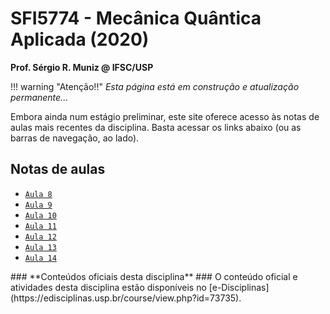 # SFI5774 - Mecânica Quântica Aplicada (2020)
**Prof. Sérgio R. Muniz @ IFSC/USP**

!!! warning "Atenção!!"
    *Esta página está em construção e atualização permanente...*

Embora ainda num estágio preliminar, este site oferece acesso às notas de aulas mais recentes da disciplina. Basta acessar os links abaixo (ou as barras de navegação, ao lado).

<p></p> 

## Notas de aulas 

* [`Aula 8`](./Aulas_S5-S6/#5-estrutura-matematica-da-mecanica-quantica)
* [`Aula 9`](./Aulas_S5-S6/#53-espacos-de-hilbert-espacos-vetoriais-da-mq)
* [`Aula 10`](./Aulas_S5-S6/#algebra-de-dirac)
* [`Aula 11`](./Aulas_S7/)
* [`Aula 12`](./Aulas_S7/#59-subespacos-e-projetores)
* [`Aula 13`](./Aula13_Lab1/)
* [`Aula 14`](./Aula14_Lab2/)

<p></p>
### **Conteúdos oficiais desta disciplina** ###
O conteúdo oficial e atividades desta disciplina estão disponíveis no [e-Disciplinas](https://edisciplinas.usp.br/course/view.php?id=73735).
